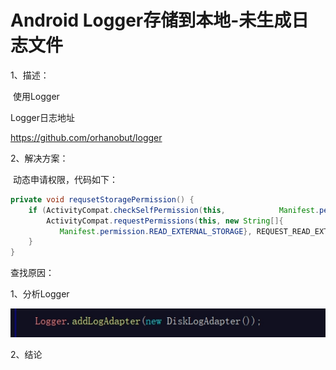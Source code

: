 # Android Logger存储到本地-未生成日志文件



1、描述：

​	使用Logger

Logger日志地址

<https://github.com/orhanobut/logger>

2、解决方案：

​	动态申请权限，代码如下：

```java
private void requsetStoragePermission() {
    if (ActivityCompat.checkSelfPermission(this, 	        Manifest.permission.READ_EXTERNAL_STORAGE) != PackageManager.PERMISSION_GRANTED) {
        ActivityCompat.requestPermissions(this, new String[]{
           Manifest.permission.READ_EXTERNAL_STORAGE}, REQUEST_READ_EXTERNAL_STORAGE);
    }
}
```

查找原因：

1、分析Logger

 ![img](image\2019-3-9-1.jpg)

2、结论